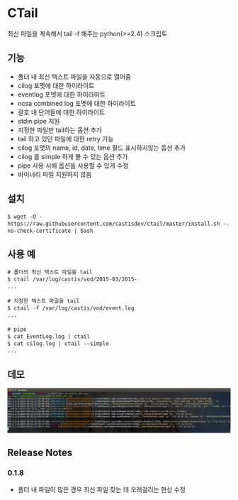 # CTail

최신 파일을 계속해서 tail -f 해주는 python(>=2.4) 스크립트

## 기능

- 폴더 내 최신 텍스트 파일을 자동으로 열어줌
- cilog 포멧에 대한 하이라이트
- eventlog 포멧에 대한 하이라이트
- ncsa combined log 포멧에 대한 하이라이트
- 괄호 내 단어들에 대한 하이라이트
- stdin pipe 지원
- 지정한 파일만 tail하는 옵션 추가
- tail 하고 있던 파일에 대한 retry 기능
- cilog 포맷의 name, id, date, time 필드 표시하지않는 옵션 추가
- cilog 를 simple 하게 볼 수 있는 옵션 추가
- pipe 사용 시에 옵션을 사용할 수 있게 수정
- 바이너리 파일 지원하지 않음

## 설치

```
$ wget -O - https://raw.githubusercontent.com/castisdev/ctail/master/install.sh --no-check-certificate | bash
```

## 사용 예
```
# 폴더의 최신 텍스트 파일을 tail
$ ctail /var/log/castis/vod/2015-03/2015-
...

# 지정한 텍스트 파일을 tail
$ ctail -f /var/log/castis/vod/event.log
...

# pipe
$ cat EventLog.log | ctail
$ cat cilog.log | ctail --simple
...
```

## 데모

![](https://github.com/castisdev/ctail/blob/master/sample.png)


## Release Notes

### 0.1.8

* 폴더 내 파일이 많은 경우 최신 파일 찾는 데 오래걸리는 현상 수정
